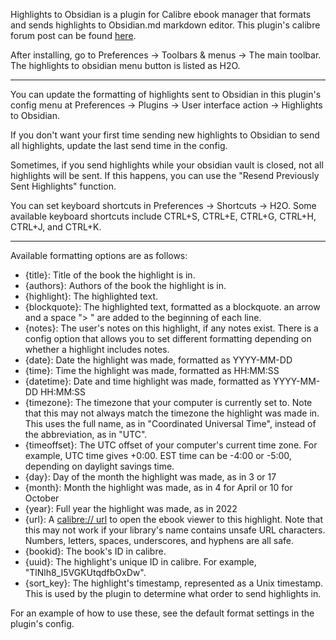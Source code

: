 Highlights to Obsidian is a plugin for Calibre ebook manager that formats and sends highlights to Obsidian.md markdown editor. This plugin's calibre forum post can be found [here](https://www.mobileread.com/forums/showthread.php?t=351283).

After installing, go to Preferences -> Toolbars & menus -> The main toolbar. The highlights to obsidian menu button is listed as H2O.

---

You can update the formatting of highlights sent to Obsidian in this plugin's config menu at Preferences -> Plugins -> User interface action -> Highlights to Obsidian.

If you don't want your first time sending new highlights to Obsidian to send all highlights, update the last send time in the config.

Sometimes, if you send highlights while your obsidian vault is closed, not all highlights will be sent. If this happens, you can use the "Resend Previously Sent Highlights" function.

You can set keyboard shortcuts in Preferences -> Shortcuts -> H2O. Some available keyboard shortcuts include CTRL+S, CTRL+E, CTRL+G, CTRL+H, CTRL+J, and CTRL+K.

---

Available formatting options are as follows:

- {title}: Title of the book the highlight is in.
- {authors}: Authors of the book the highlight is in.
- {highlight}: The highlighted text.
- {blockquote}: The highlighted text, formatted as a blockquote. an arrow and a space "> " are added to the beginning of each line.
- {notes}: The user's notes on this highlight, if any notes exist. There is a config option that allows you to set different formatting depending on whether a highlight includes notes.
- {date}: Date the highlight was made, formatted as YYYY-MM-DD
- {time}: Time the highlight was made, formatted as HH:MM:SS
- {datetime}: Date and time highlight was made, formatted as YYYY-MM-DD HH:MM:SS
- {timezone}: The timezone that your computer is currently set to. Note that this may not always match the timezone the highlight was made in. This uses the full name, as in "Coordinated Universal Time", instead of the abbreviation, as in "UTC".
- {timeoffset}: The UTC offset of your computer's current time zone. For example, UTC time gives +0:00. EST time can be -4:00 or -5:00, depending on daylight savings time.
- {day}: Day of the month the highlight was made, as in 3 or 17
- {month}: Month the highlight was made, as in 4 for April or 10 for October
- {year}: Full year the highlight was made, as in 2022
- {url}: A [calibre:// url](https://manual.calibre-ebook.com/url_scheme.html) to open the ebook viewer to this highlight. Note that this may not work if your library's name contains unsafe URL characters. Numbers, letters, spaces, underscores, and hyphens are all safe.
- {bookid}: The book's ID in calibre. 
- {uuid}: The highlight's unique ID in calibre. For example, "TlNlh8_I5VGKUtqdfbOxDw".
- {sort_key}: The highlight's timestamp, represented as a Unix timestamp. This is used by the plugin to determine what order to send highlights in.

For an example of how to use these, see the default format settings in the plugin's config.
